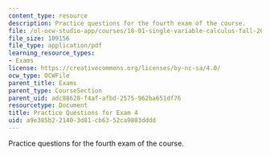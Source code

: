 ```yaml
---
content_type: resource
description: Practice questions for the fourth exam of the course.
file: /ol-ocw-studio-app/courses/18-01-single-variable-calculus-fall-2006/a9e385b221403d81cb6352ca9803dddd_prexam4a.pdf
file_size: 109156
file_type: application/pdf
learning_resource_types:
- Exams
license: https://creativecommons.org/licenses/by-nc-sa/4.0/
ocw_type: OCWFile
parent_title: Exams
parent_type: CourseSection
parent_uid: adc88628-f4af-afbd-2575-962ba651df76
resourcetype: Document
title: Practice Questions for Exam 4
uid: a9e385b2-2140-3d81-cb63-52ca9803dddd
---
```

Practice questions for the fourth exam of the course.